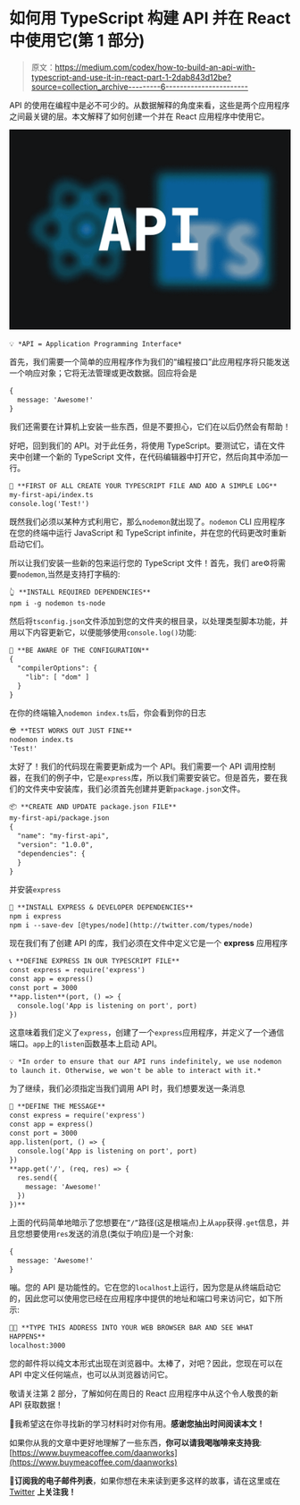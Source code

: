 # 如何用 TypeScript 构建 API 并在 React 中使用它(第 1 部分)

> 原文：<https://medium.com/codex/how-to-build-an-api-with-typescript-and-use-it-in-react-part-1-2dab843d12be?source=collection_archive---------6----------------------->

API 的使用在编程中是必不可少的。从数据解释的角度来看，这些是两个应用程序之间最关键的层。本文解释了如何创建一个并在 React 应用程序中使用它。

![](img/769b008725fd3857c0db02c467f5f919.png)

```
💡 *API = Application Programming Interface*
```

首先，我们需要一个简单的应用程序作为我们的“编程接口”此应用程序将只能发送一个响应对象；它将无法管理或更改数据。回应将会是

```
{
  message: 'Awesome!'
}
```

我们还需要在计算机上安装一些东西，但是不要担心，它们在以后仍然会有帮助！

好吧，回到我们的 API。对于此任务，将使用 TypeScript。要测试它，请在文件夹中创建一个新的 TypeScript 文件，在代码编辑器中打开它，然后向其中添加一行。

```
🤞 **FIRST OF ALL CREATE YOUR TYPESCRIPT FILE AND ADD A SIMPLE LOG**
my-first-api/index.ts
console.log('Test!')
```

既然我们必须以某种方式利用它，那么`nodemon`就出现了。`nodemon` CLI 应用程序在您的终端中运行 JavaScript 和 TypeScript infinite，并在您的代码更改时重新启动它们。

所以让我们安装一些新的包来运行您的 TypeScript 文件！首先，我们 are⚙️将需要`nodemon`,当然是支持打字稿的:

```
👆 **INSTALL REQUIRED DEPENDENCIES**
npm i -g nodemon ts-node
```

然后将`tsconfig.json`文件添加到您的文件夹的根目录，以处理类型脚本功能，并用以下内容更新它，以便能够使用`console.log()`功能:

```
🔧 **BE AWARE OF THE CONFIGURATION**
{
  "compilerOptions": {
    "lib": [ "dom" ]
  }
}
```

在你的终端输入`nodemon index.ts`后，你会看到你的日志

```
😎 **TEST WORKS OUT JUST FINE**
nodemon index.ts
'Test!'
```

太好了！我们的代码现在需要更新成为一个 API。我们需要一个 API 调用控制器，在我们的例子中，它是`express`库，所以我们需要安装它。但是首先，要在我们的文件夹中安装库，我们必须首先创建并更新`package.json`文件。

```
📦 **CREATE AND UPDATE package.json FILE**
my-first-api/package.json
{
  "name": "my-first-api",
  "version": "1.0.0",
  "dependencies": {
  }
}
```

并安装`express`

```
🚝 **INSTALL EXPRESS & DEVELOPER DEPENDENCIES**
npm i express
npm i --save-dev [@types/node](http://twitter.com/types/node)
```

现在我们有了创建 API 的库，我们必须在文件中定义它是一个 **express** 应用程序

```
📞 **DEFINE EXPRESS IN OUR TYPESCRIPT FILE**
const express = require('express')
const app = express()
const port = 3000
**app.listen**(port, () => {
  console.log('App is listening on port', port)
})
```

这意味着我们定义了`express`，创建了一个`express`应用程序，并定义了一个通信端口。`app`上的`listen`函数基本上启动 API。

```
💡 *In order to ensure that our API runs indefinitely, we use nodemon to launch it. Otherwise, we won't be able to interact with it.*
```

为了继续，我们必须指定当我们调用 API 时，我们想要发送一条消息

```
📡 **DEFINE THE MESSAGE**
const express = require('express')
const app = express()
const port = 3000
app.listen(port, () => {
  console.log('App is listening on port', port)
})
**app.get('/', (req, res) => {
  res.send({
    message: 'Awesome!'
  })
})**
```

上面的代码简单地暗示了您想要在`”/”`路径(这是根端点)上从`app`获得`.get`信息，并且您想要使用`res`发送的消息(类似于响应)是一个对象:

```
{
  message: 'Awesome!'
}
```

嘣。您的 API 是功能性的。它在您的`localhost`上运行，因为您是从终端启动它的，因此您可以使用您已经在应用程序中提供的地址和端口号来访问它，如下所示:

```
🧑‍💻 **TYPE THIS ADDRESS INTO YOUR WEB BROWSER BAR AND SEE WHAT HAPPENS**
localhost:3000
```

您的邮件将以纯文本形式出现在浏览器中。太棒了，对吧？因此，您现在可以在 API 中定义任何端点，也可以从浏览器访问它。

敬请关注第 2 部分，了解如何在周日的 React 应用程序中从这个令人敬畏的新 API 获取数据！

👋我希望这在你寻找新的学习材料时对你有用。**感谢您抽出时间阅读本文！**

如果你从我的文章中更好地理解了一些东西，**你可以请我喝咖啡来支持我**:[https://www.buymeacoffee.com/daanworks](https://www.buymeacoffee.com/daanworks)

📯**订阅我的电子邮件列表**，如果你想在未来读到更多这样的故事，请在这里或在 [Twitter](https://twitter.com/daanwords) **上关注我！**